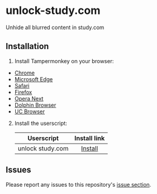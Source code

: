 # unlock-study.com

Unhide all blurred content in study.com

## Installation

1. Install Tampermonkey on your browser:
  * [Chrome](https://www.tampermonkey.net/?ext=dhdg&browser=chrome)
  * [Microsoft Edge](https://www.tampermonkey.net/?ext=dhdg&browser=edge)
  * [Safari](https://www.tampermonkey.net/?ext=dhdg&browser=safari)
  * [Firefox](https://www.tampermonkey.net/?ext=dhdg&browser=firefox)
  * [Opera Next](https://www.tampermonkey.net/?ext=dhdg&browser=opera)
  * [Dolphin Browser](https://www.tampermonkey.net/?ext=dhdg&browser=dolphin)
  * [UC Browser](https://www.tampermonkey.net/?ext=dhdg&browser=ucweb)  

2. Install the userscript:

	| Userscript       | Install link |
	|------------------|:------------:|
	| unlock study.com | [Install](https://github.com/BlazerYoo/unlock-study.com/raw/main/unlock-study.com.user.js) |

## Issues

Please report any issues to this repository's [issue section](https://github.com/BlazerYoo/unlock-study.com/issues).
